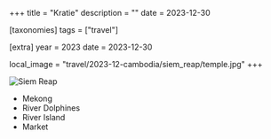 +++
title = "Kratie"
description = ""
date = 2023-12-30

[taxonomies]
tags = ["travel"]

[extra]
year = 2023
date = 2023-12-30

local_image = "travel/2023-12-cambodia/siem_reap/temple.jpg"
+++

![Siem Reap](city.jpg)

- Mekong
- River Dolphines
- River Island
- Market

